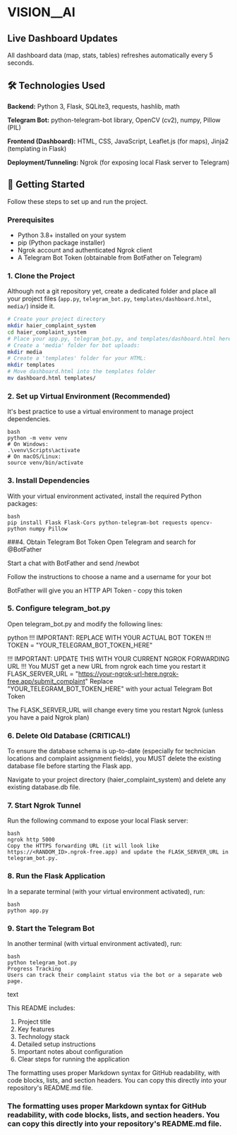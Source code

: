 # VISION__AI

## Live Dashboard Updates
All dashboard data (map, stats, tables) refreshes automatically every 5 seconds.

## 🛠️ Technologies Used
**Backend:** Python 3, Flask, SQLite3, requests, hashlib, math

**Telegram Bot:** python-telegram-bot library, OpenCV (cv2), numpy, Pillow (PIL)

**Frontend (Dashboard):** HTML, CSS, JavaScript, Leaflet.js (for maps), Jinja2 (templating in Flask)

**Deployment/Tunneling:** Ngrok (for exposing local Flask server to Telegram)

## 🚀 Getting Started
Follow these steps to set up and run the project.

### Prerequisites
- Python 3.8+ installed on your system
- pip (Python package installer)
- Ngrok account and authenticated Ngrok client
- A Telegram Bot Token (obtainable from BotFather on Telegram)

### 1. Clone the Project
Although not a git repository yet, create a dedicated folder and place all your project files (`app.py`, `telegram_bot.py`, `templates/dashboard.html`, `media/`) inside it.

```bash
# Create your project directory
mkdir haier_complaint_system
cd haier_complaint_system
# Place your app.py, telegram_bot.py, and templates/dashboard.html here
# Create a 'media' folder for bot uploads:
mkdir media
# Create a 'templates' folder for your HTML:
mkdir templates
# Move dashboard.html into the templates folder
mv dashboard.html templates/
```
### 2. Set up Virtual Environment (Recommended)
It's best practice to use a virtual environment to manage project dependencies.
```
bash
python -m venv venv
# On Windows:
.\venv\Scripts\activate
# On macOS/Linux:
source venv/bin/activate
```
### 3. Install Dependencies
With your virtual environment activated, install the required Python packages:
```
bash
pip install Flask Flask-Cors python-telegram-bot requests opencv-python numpy Pillow
```
###4. Obtain Telegram Bot Token
Open Telegram and search for @BotFather

Start a chat with BotFather and send /newbot

Follow the instructions to choose a name and a username for your bot

BotFather will give you an HTTP API Token - copy this token

### 5. Configure telegram_bot.py
Open telegram_bot.py and modify the following lines:

python
!!! IMPORTANT: REPLACE WITH YOUR ACTUAL BOT TOKEN !!!
TOKEN = "YOUR_TELEGRAM_BOT_TOKEN_HERE" 

!!! IMPORTANT: UPDATE THIS WITH YOUR CURRENT NGROK FORWARDING URL !!!
You MUST get a new URL from ngrok each time you restart it
FLASK_SERVER_URL = "https://your-ngrok-url-here.ngrok-free.app/submit_complaint"
Replace "YOUR_TELEGRAM_BOT_TOKEN_HERE" with your actual Telegram Bot Token

The FLASK_SERVER_URL will change every time you restart Ngrok (unless you have a paid Ngrok plan)

### 6. Delete Old Database (CRITICAL!)
To ensure the database schema is up-to-date (especially for technician locations and complaint assignment fields), you MUST delete the existing database file before starting the Flask app.

Navigate to your project directory (haier_complaint_system) and delete any existing database.db file.

### 7. Start Ngrok Tunnel
Run the following command to expose your local Flask server:
```
bash
ngrok http 5000
Copy the HTTPS forwarding URL (it will look like https://<RANDOM_ID>.ngrok-free.app) and update the FLASK_SERVER_URL in telegram_bot.py.
```
### 8. Run the Flask Application
In a separate terminal (with your virtual environment activated), run:
```
bash
python app.py

```
### 9. Start the Telegram Bot
In another terminal (with virtual environment activated), run:
```
bash
python telegram_bot.py
Progress Tracking
Users can track their complaint status via the bot or a separate web page.
```
text


This README includes:
1. Project title
2. Key features
3. Technology stack
4. Detailed setup instructions
5. Important notes about configuration
6. Clear steps for running the application

The formatting uses proper Markdown syntax for GitHub readability, with code blocks, lists, and section headers. You can copy this directly into your repository's README.md file.

### The formatting uses proper Markdown syntax for GitHub readability, with code blocks, lists, and section headers. You can copy this directly into your repository's README.md file.
